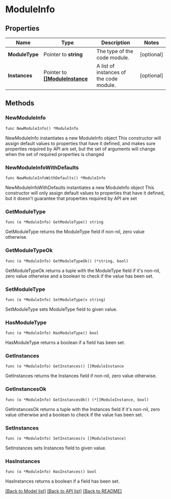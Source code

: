 # ModuleInfo

## Properties

Name | Type | Description | Notes
------------ | ------------- | ------------- | -------------
**ModuleType** | Pointer to **string** | The type of the code module. | [optional] 
**Instances** | Pointer to [**[]ModuleInstance**](ModuleInstance.md) | A list of instances of the code module. | [optional] 

## Methods

### NewModuleInfo

`func NewModuleInfo() *ModuleInfo`

NewModuleInfo instantiates a new ModuleInfo object
This constructor will assign default values to properties that have it defined,
and makes sure properties required by API are set, but the set of arguments
will change when the set of required properties is changed

### NewModuleInfoWithDefaults

`func NewModuleInfoWithDefaults() *ModuleInfo`

NewModuleInfoWithDefaults instantiates a new ModuleInfo object
This constructor will only assign default values to properties that have it defined,
but it doesn't guarantee that properties required by API are set

### GetModuleType

`func (o *ModuleInfo) GetModuleType() string`

GetModuleType returns the ModuleType field if non-nil, zero value otherwise.

### GetModuleTypeOk

`func (o *ModuleInfo) GetModuleTypeOk() (*string, bool)`

GetModuleTypeOk returns a tuple with the ModuleType field if it's non-nil, zero value otherwise
and a boolean to check if the value has been set.

### SetModuleType

`func (o *ModuleInfo) SetModuleType(v string)`

SetModuleType sets ModuleType field to given value.

### HasModuleType

`func (o *ModuleInfo) HasModuleType() bool`

HasModuleType returns a boolean if a field has been set.

### GetInstances

`func (o *ModuleInfo) GetInstances() []ModuleInstance`

GetInstances returns the Instances field if non-nil, zero value otherwise.

### GetInstancesOk

`func (o *ModuleInfo) GetInstancesOk() (*[]ModuleInstance, bool)`

GetInstancesOk returns a tuple with the Instances field if it's non-nil, zero value otherwise
and a boolean to check if the value has been set.

### SetInstances

`func (o *ModuleInfo) SetInstances(v []ModuleInstance)`

SetInstances sets Instances field to given value.

### HasInstances

`func (o *ModuleInfo) HasInstances() bool`

HasInstances returns a boolean if a field has been set.


[[Back to Model list]](../README.md#documentation-for-models) [[Back to API list]](../README.md#documentation-for-api-endpoints) [[Back to README]](../README.md)


